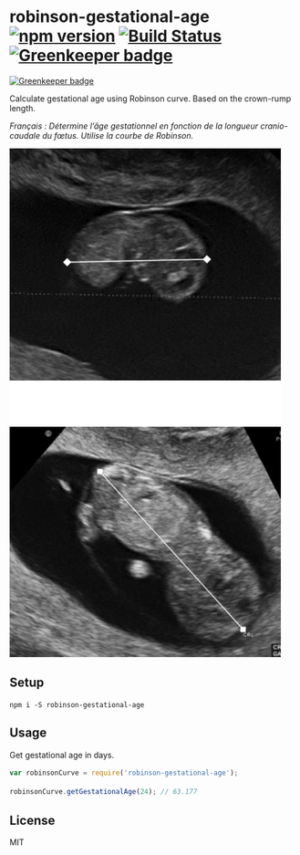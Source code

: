 # robinson-gestational-age [![npm version](https://badge.fury.io/js/robinson-gestational-age.svg)](https://badge.fury.io/js/robinson-gestational-age)  [![Build Status](https://travis-ci.org/MathRobin/robinson-gestational-age.svg?branch=master)](https://travis-ci.org/MathRobin/robinson-gestational-age) [![Greenkeeper badge](https://badges.greenkeeper.io/MathRobin/robinson-gestational-age.svg)](https://greenkeeper.io/)

[![Greenkeeper badge](https://badges.greenkeeper.io/MathRobin/robinson-gestational-age.svg)](https://greenkeeper.io/)

Calculate gestational age using Robinson curve. Based on the crown-rump length.

*Français : Détermine l’âge gestationnel en fonction de la longueur cranio-caudale du fœtus. Utilise la courbe de Robinson.*

![crown-rump length](https://github.com/MathRobin/robinson-gestational-age/blob/master/2.png?raw=true)

## Setup

```shell
npm i -S robinson-gestational-age
```

## Usage

Get gestational age in days.

```javascript
var robinsonCurve = require('robinson-gestational-age');

robinsonCurve.getGestationalAge(24); // 63.177
```

## License

MIT
